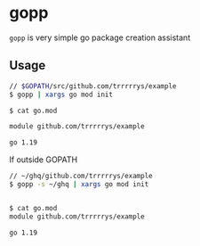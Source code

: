 # gopp
`gopp` is  very simple go package creation assistant

## Usage

```sh
// $GOPATH/src/github.com/trrrrrys/example
$ gopp | xargs go mod init

$ cat go.mod

module github.com/trrrrrys/example

go 1.19
```

If outside GOPATH
```sh
// ~/ghq/github.com/trrrrrys/example
$ gopp -s ~/ghq | xargs go mod init


$ cat go.mod
module github.com/trrrrrys/example

go 1.19
```
